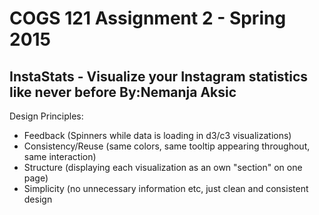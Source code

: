 COGS 121 Assignment 2 - Spring 2015
===========
InstaStats - Visualize your Instagram statistics like never before
By:Nemanja Aksic
-----

Design Principles:
- Feedback (Spinners while data is loading in d3/c3 visualizations)
- Consistency/Reuse (same colors, same tooltip appearing throughout, same interaction)
- Structure (displaying each visualization as an own "section" on one page)
- Simplicity (no unnecessary information etc, just clean and consistent design



